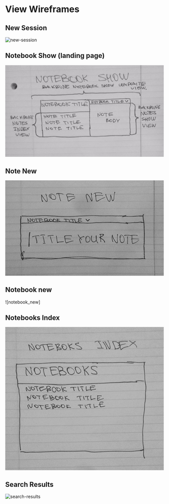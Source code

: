 # View Wireframes

## New Session
![new-session]

## Notebook Show (landing page)
![notebook-show]

## Note New
![note-new]

## Notebook new
![notebook_new]

## Notebooks Index
![notebooks-index]

## Search Results
![search-results]

[new-session]: ./wireframes/session_new.jpg
[notebook-show]: ./wireframes/notebook_show.jpg
[note-new]: ./wireframes/note_new.jpg
[notebook-new]: ./wireframes/notebook_new.jpg
[notebooks-index]: ./wireframes/notebooks_index.jpg
[search-results]: ./wireframes/search_results.png
